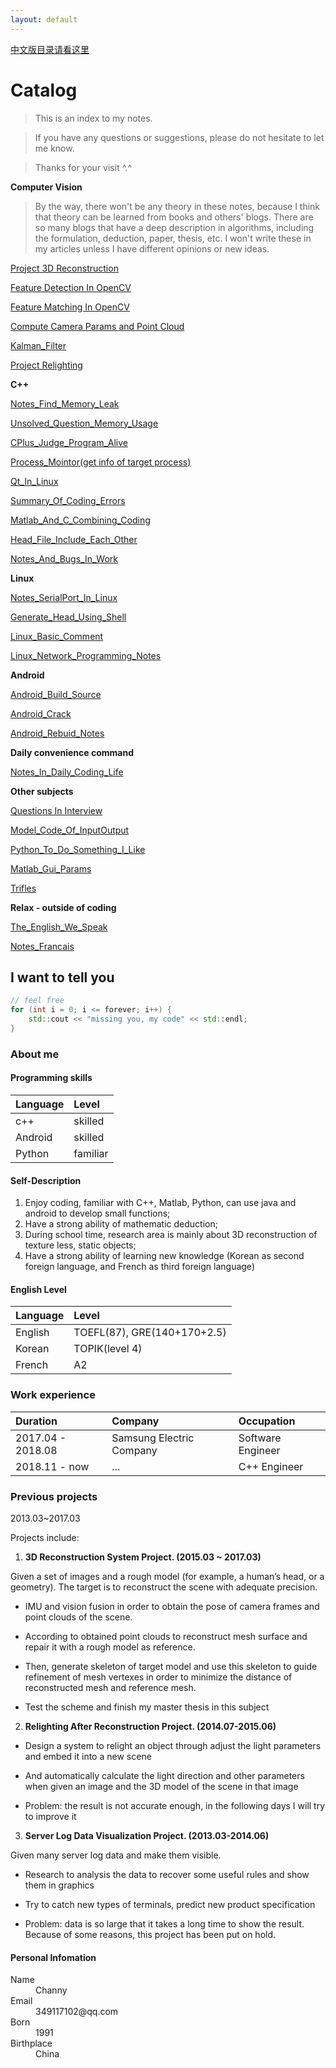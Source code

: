 ```yaml
---
layout: default
---
```


[中文版目录请看这里](./Index_Chinese)

# Catalog

>This is an index to my notes. 

>If you have any questions or suggestions, please do not hesitate to let me know.

>Thanks for your visit ^.^

**Computer Vision**

>By the way, there won't be any theory in these notes, because I think that theory can be learned from books and others' blogs. There are so many blogs that have a deep description in algorithms, including the formulation, deduction, paper, thesis, etc. I won't write these in my articles unless I have different opinions or new ideas.

[Project 3D Reconstruction](./blog/CV/Project_3D_Reconstruction.html)

[Feature Detection In OpenCV](./blog/CV/Feature_Detection_In_OpenCV.html)

[Feature Matching In OpenCV](./blog/CV/Feature_Matching_In_OpenCV.html)

[Compute Camera Params and Point Cloud](./blog/CV/Compute_Camera_Params_and_Point_Cloud.html)

[Kalman_Filter](./blog/CV/Kalman_Filter)

[Project Relighting](./blog/CV/Project_Relighting.html)

**C++**

[Notes_Find_Memory_Leak](./blog/C++/Notes_Find_Memory_Leak)

[Unsolved_Question_Memory_Usage](./blog/C++/Unsolved_Question_Memory_Usage)

[CPlus_Judge_Program_Alive](./blog/CPlus_Judge_Program_Alive)

[Process_Mointor(get info of target process)](./blog/C++/Process_Monitor)

[Qt_In_Linux](./blog/linux/Qt_In_Linux)

[Summary_Of_Coding_Errors](./blog/C++/Summary_Of_Coding_Errors)

[Matlab_And_C_Combining_Coding](./blog/C++/Matlab_And_C_Combining_Coding)

[Head_File_Include_Each_Other](./blog/C++/Head_File_Include_Each_Other)

[Notes_And_Bugs_In_Work](./blog/C++/Notes_And_Bugs_In_Work)

**Linux**

[Notes_SerialPort_In_Linux](./blog/linux/Notes_SerialPort_In_Linux)

[Generate_Head_Using_Shell](./blog/tools/Generate_Head_Using_Shell.html)

[Linux_Basic_Comment](./blog/linux/Linux_Basic_Comment)

[Linux_Network_Programming_Notes](./blog/linux/Linux_Network_Programming_Notes)

**Android**

[Android_Build_Source](./blog/Android/Android_Build_Source)

[Android_Crack](./blog/Android/Android_Crack.html)

[Android_Rebuid_Notes](./blog/Android/Android_Rebuid_Notes)

**Daily convenience command**

[Notes_In_Daily_Coding_Life](./blog/Notes_In_Daily_Coding_Life)

**Other subjects**

[Questions In Interview](./blog/Questions_In_Interview.html)

[Model_Code_Of_InputOutput](./blog/others/Model_Code_Of_InputOutput)

[Python_To_Do_Something_I_Like](./blog/others/Python_To_Do_Something_I_Like)

[Matlab_Gui_Params](./blog/others/Matlab_Gui_Params)

[Trifles](./blog/Trifles.html)

**Relax - outside of coding**

[The_English_We_Speak](./fun/Notes_The_English_We_Speak)

[Notes_Francais](./fun/Notes_Francais)

## I want to tell you

```c++
// feel free
for (int i = 0; i <= forever; i++) {
	std::cout << "missing you, my code" << std::endl;
}
```

### About me

#### Programming skills

| Language     | Level             |
|:-------------|:------------------|
| c++          | skilled           |
| Android      | skilled           |
| Python       | familiar          |

#### Self-Description

1. Enjoy coding, familiar with C++, Matlab, Python, can use java and android to develop small functions;
2. Have a strong ability of mathematic deduction;
3. During school time, research area is mainly about 3D reconstruction of texture less, static objects;
4. Have a strong ability of learning new knowledge (Korean as second foreign language, and French as third foreign language)

#### English Level

| Language     | Level                      |
|:-------------|:---------------------------|
| English      | TOEFL(87), GRE(140+170+2.5)|
| Korean       | TOPIK(level 4)             |
| French       | A2                         |

### Work experience

| Duration          | Company                           | Occupation        |
|:------------------|:----------------------------------|:------------------|
| 2017.04 - 2018.08 | Samsung Electric Company          | Software Engineer |
| 2018.11 - now 	| ...								| C++ Engineer   	|

### Previous projects

2013.03~2017.03

Projects include:

1. **3D Reconstruction System Project. (2015.03 ~ 2017.03)**

Given a set of images and a rough model (for example, a human’s head, or a geometry). The target is to reconstruct the scene with adequate precision.

- IMU and vision fusion in order to obtain the pose of camera frames and point clouds of the scene.

- According to obtained point clouds to reconstruct mesh surface and repair it with a rough model as reference.

- Then, generate skeleton of target model and use this skeleton to guide refinement of mesh vertexes in order to minimize the distance of reconstructed mesh and reference mesh.

- Test the scheme and finish my master thesis in this subject

2. **Relighting After Reconstruction Project. (2014.07-2015.06)**

- Design a system to relight an object through adjust the light parameters and embed it into a new scene

- And automatically calculate the light direction and other parameters when given an image and the 3D model of the scene in that image

- Problem: the result is not accurate enough, in the following days I will try to improve it

3. **Server Log Data Visualization Project. (2013.03-2014.06)**

Given many server log data and make them visible.

- Research to analysis the data to recover some useful rules and show them in graphics

- Try to catch new types of terminals, predict new product specification

- Problem: data is so large that it takes a long time to show the result. Because of some reasons, this project has been put on hold.

#### Personal Infomation

<dl>
<dt>Name</dt>
<dd>Channy</dd>
<dt>Email</dt>
<dd>349117102@qq.com</dd>
<dt>Born</dt>
<dd>1991</dd>
<dt>Birthplace</dt>
<dd>China</dd>
</dl>

